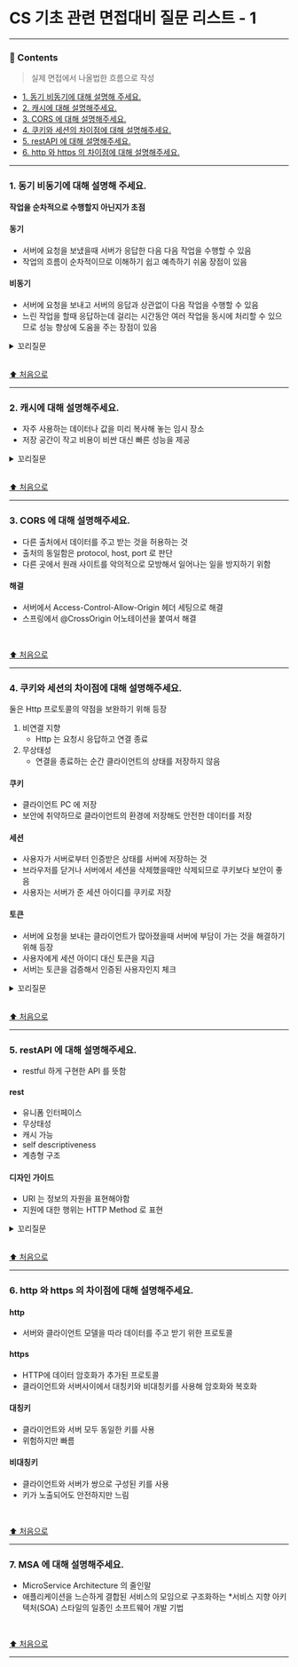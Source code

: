 # CS 기초 관련 면접대비 질문 리스트 - 1

---

### 📄 Contents
> 실제 면접에서 나올법한 흐름으로 작성
- [1. 동기 비동기에 대해 설명해 주세요.](#1-동기-비동기에-대해-설명해-주세요)
- [2. 캐시에 대해 설명해주세요.](#2-캐시에-대해-설명해주세요)
- [3. CORS 에 대해 설명해주세요.](#3-cors-에-대해-설명해주세요)
- [4. 쿠키와 세션의 차이점에 대해 설명해주세요.](#4-쿠키와-세션의-차이점에-대해-설명해주세요)
- [5. restAPI 에 대해 설명해주세요.](#5-restapi-에-대해-설명해주세요)
- [6. http 와 https 의 차이점에 대해 설명해주세요.](#6-http-와-https-의-차이점에-대해-설명해주세요)

---

### 1. 동기 비동기에 대해 설명해 주세요.
**작업을 순차적으로 수행할지 아닌지가 초점**

#### 동기
- 서버에 요청을 보냈을때 서버가 응답한 다음 다음 작업을 수행할 수 있음
- 작업의 흐름이 순차적이므로 이해하기 쉽고 예측하기 쉬움 장점이 있음

#### 비동기
- 서버에 요청을 보내고 서버의 응답과 상관없이 다음 작업을 수행할 수 있음
- 느린 작업을 할때 응답하는데 걸리는 시간동안 여러 작업을 동시에 처리할 수 있으므로 성능 향상에 도움을 주는 장점이 있음

<details>
<summary>꼬리질문</summary>
<div markdown="1">

### 블로킹과 논 블로킹에 대해 설명해 주세요.
**현재 작업이 다른 작업을 하는 동안 차단되는지 아닌지가 초점**

#### 블로킹
- 한 작업이 모든 행위를 끝마칠때까지 기다린 다음 작업이 실행 

#### 논블로킹
- 한 작업이 모든 행위를 끝마치기 전에 다음 작업이 실행

</div>
</details>

<br>

[⬆️ 처음으로](#-contents)

---

### 2. 캐시에 대해 설명해주세요.
- 자주 사용하는 데이터나 값을 미리 복사해 놓는 임시 장소
- 저장 공간이 작고 비용이 비싼 대신 빠른 성능을 제공

<details>
<summary>꼬리질문</summary>
<div markdown="1">

### 웹 캐시에 대해 설명해주세요.
- 사용자의 요청을 처리할때 첫 요청시에 정적 컨텐츠를 클라이언트의 컴퓨터에 저장
- 이후 사용자의 요청시 응답시 필요한 resource 를 새롭게 다운받지 않고 로컬 캐시에 저장된 리소스로 응답


</div>
</details>

<br>

[⬆️ 처음으로](#-contents)

---

### 3. CORS 에 대해 설명해주세요.
- 다른 출처에서 데이터를 주고 받는 것을 허용하는 것
- 출처의 동일함은 protocol, host, port 로 판단
- 다른 곳에서 원래 사이트를 악의적으로 모방해서 일어나는 일을 방지하기 위함

#### 해결
- 서버에서 Access-Control-Allow-Origin 헤더 세팅으로 해결 
- 스프링에서 @CrossOrigin 어노테이션을 붙여서 해결

<br>

[⬆️ 처음으로](#-contents)

---

### 4. 쿠키와 세션의 차이점에 대해 설명해주세요.

둘은 Http 프로토콜의 약점을 보완하기 위해 등장
1. 비연결 지향
   - Http 는 요청시 응답하고 연결 종료
2. 무상태성
   - 연결을 종료하는 순간 클라이언트의 상태를 저장하지 않음

#### 쿠키 
- 클라이언트 PC 에 저장
- 보안에 취약하므로 클라이언트의 환경에 저장해도 안전한 데이터를 저장

#### 세션
- 사용자가 서버로부터 인증받은 상태를 서버에 저장하는 것
- 브라우저를 닫거나 서버에서 세션을 삭제했을때만 삭제되므로 쿠키보다 보안이 좋음
- 사용자는 서버가 준 세션 아이디를 쿠키로 저장

#### 토큰
- 서버에 요청을 보내는 클라이언트가 많아졌을때 서버에 부담이 가는 것을 해결하기 위해 등장
- 사용자에게 세션 아이디 대신 토큰을 지급
- 서버는 토큰을 검증해서 인증된 사용자인지 체크

<details>
<summary>꼬리질문</summary>
<div markdown="1">

### JWT 토큰
- header, payload, signature 로 구성

#### header
- JWT 의 검증방식을 정의 

#### payload
- JWT 데이터

#### signature
- 데이터 무결성과 발신자 정보를 담고 있음

</div>
</details>

<br>

[⬆️ 처음으로](#-contents)

---

### 5. restAPI 에 대해 설명해주세요.
- restful 하게 구현한 API 를 뜻함

#### rest
- 유니폼 인터페이스
- 무상태성
- 캐시 가능
- self descriptiveness
- 계층형 구조

#### 디자인 가이드
- URI 는 정보의 자원을 표현해야함
- 지원에 대한 행위는 HTTP Method 로 표현

<details>
<summary>꼬리질문</summary>
<div markdown="1">

### URL 과 URI 의 차이

#### URL
- 특정 리소스의 위치를 표현

#### URI
- 통합 자원 식별자
- 인터넷상의 리소스 자원 자체를 식별하는 고유한 문자열
- URI 가 더 큰 개념

</div>
</details>

<br>

[⬆️ 처음으로](#-contents)

---

### 6. http 와 https 의 차이점에 대해 설명해주세요.
 
#### http
- 서버와 클라이언트 모델을 따라 데이터를 주고 받기 위한 프로토콜

#### https
- HTTP에 데이터 암호화가 추가된 프로토콜
- 클라이언트와 서버사이에서 대칭키와 비대칭키를 사용해 암호화와 복호화

#### 대칭키 
- 클라이언트와 서버 모두 동일한 키를 사용
- 위험하지만 빠름

#### 비대칭키
- 클라이언트와 서버가 쌍으로 구성된 키를 사용
- 키가 노출되어도 안전하지만 느림

<br>

[⬆️ 처음으로](#-contents)

---

### 7. MSA 에 대해 설명해주세요.
- MicroService Architecture 의 줄인말
- 애플리케이션을 느슨하게 결합된 서비스의 모임으로 구조화하는 *서비스 지향 아키텍처(SOA) 스타일의 일종인 소프트웨어 개발 기법


<br>

[⬆️ 처음으로](#-contents)

---

<br>
<br>